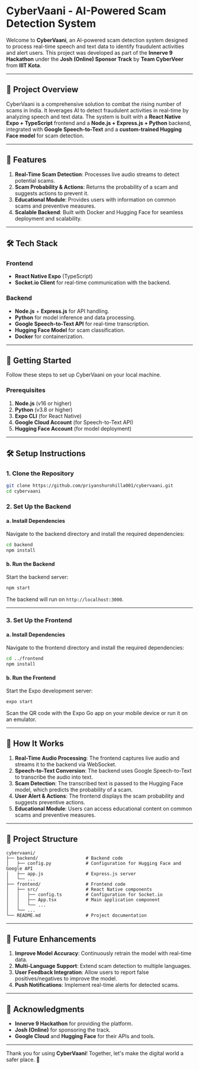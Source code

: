 # CyberVaani - AI-Powered Scam Detection System

Welcome to **CyberVaani**, an AI-powered scam detection system designed to process real-time speech and text data to identify fraudulent activities and alert users. This project was developed as part of the **Innerve 9 Hackathon** under the **Josh (Online) Sponsor Track** by **Team CyberVeer** from **IIIT Kota**.

---

## 🚀 Project Overview

CyberVaani is a comprehensive solution to combat the rising number of scams in India. It leverages AI to detect fraudulent activities in real-time by analyzing speech and text data. The system is built with a **React Native Expo + TypeScript** frontend and a **Node.js + Express.js + Python** backend, integrated with **Google Speech-to-Text** and a **custom-trained Hugging Face model** for scam detection.

---

## 🔧 Features

1. **Real-Time Scam Detection**: Processes live audio streams to detect potential scams.
2. **Scam Probability & Actions**: Returns the probability of a scam and suggests actions to prevent it.
3. **Educational Module**: Provides users with information on common scams and preventive measures.
4. **Scalable Backend**: Built with Docker and Hugging Face for seamless deployment and scalability.

---

## 🛠️ Tech Stack

### Frontend

- **React Native Expo** (TypeScript)
- **Socket.io Client** for real-time communication with the backend.

### Backend

- **Node.js** + **Express.js** for API handling.
- **Python** for model inference and data processing.
- **Google Speech-to-Text API** for real-time transcription.
- **Hugging Face Model** for scam classification.
- **Docker** for containerization.

---

## 🚀 Getting Started

Follow these steps to set up CyberVaani on your local machine.

### Prerequisites

1. **Node.js** (v16 or higher)
2. **Python** (v3.8 or higher)
3. **Expo CLI** (for React Native)
4. **Google Cloud Account** (for Speech-to-Text API)
5. **Hugging Face Account** (for model deployment)

---

## 🛠️ Setup Instructions

### 1. Clone the Repository

```bash
git clone https://github.com/priyanshurohilla001/cybervaani.git
cd cybervaani
```

### 2. Set Up the Backend

#### a. Install Dependencies

Navigate to the backend directory and install the required dependencies:

```bash
cd backend
npm install
```

#### b. Run the Backend

Start the backend server:

```bash
npm start
```

The backend will run on `http://localhost:3000`.

---

### 3. Set Up the Frontend

#### a. Install Dependencies

Navigate to the frontend directory and install the required dependencies:

```bash
cd ../frontend
npm install
```

#### b. Run the Frontend

Start the Expo development server:

```bash
expo start
```

Scan the QR code with the Expo Go app on your mobile device or run it on an emulator.

---

## 🎯 How It Works

1. **Real-Time Audio Processing**: The frontend captures live audio and streams it to the backend via WebSocket.
2. **Speech-to-Text Conversion**: The backend uses Google Speech-to-Text to transcribe the audio into text.
3. **Scam Detection**: The transcribed text is passed to the Hugging Face model, which predicts the probability of a scam.
4. **User Alert & Actions**: The frontend displays the scam probability and suggests preventive actions.
5. **Educational Module**: Users can access educational content on common scams and preventive measures.

---

## 📂 Project Structure

```
cybervaani/
├── backend/                  # Backend code
│   ├── config.py             # Configuration for Hugging Face and Google API
│   ├── app.js                # Express.js server
│   └── ...
├── frontend/                 # Frontend code
│   ├── src/                  # React Native components
│   │   ├── config.ts         # Configuration for Socket.io
│   │   ├── App.tsx           # Main application component
│   │   └── ...
│   └── ...
└── README.md                 # Project documentation
```

---

## 📝 Future Enhancements

1. **Improve Model Accuracy**: Continuously retrain the model with real-time data.
2. **Multi-Language Support**: Extend scam detection to multiple languages.
3. **User Feedback Integration**: Allow users to report false positives/negatives to improve the model.
4. **Push Notifications**: Implement real-time alerts for detected scams.

---

## 🙏 Acknowledgments

- **Innerve 9 Hackathon** for providing the platform.
- **Josh (Online)** for sponsoring the track.
- **Google Cloud** and **Hugging Face** for their APIs and tools.

---

Thank you for using **CyberVaani**! Together, let's make the digital world a safer place. 🚀
